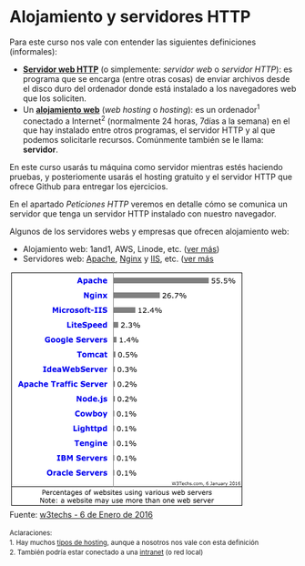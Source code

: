 # Alojamiento y servidores HTTP

Para este curso nos vale con entender las siguientes definiciones (informales):
- **[Servidor web HTTP](https://es.wikipedia.org/wiki/Servidor_web)** (o simplemente: *servidor web* o *servidor HTTP*): es programa que se encarga (entre otras cosas) de enviar archivos desde el disco duro del ordenador donde está instalado a los navegadores web que los soliciten.
- Un **[alojamiento web](https://es.wikipedia.org/wiki/Alojamiento_web)** (*web hosting* o *hosting*): es un ordenador<sup>1</sup> conectado a Internet<sup>2</sup> (normalmente 24 horas, 7días a la semana) en el que hay instalado entre otros programas, el servidor HTTP y al que podemos solicitarle recursos. Comúnmente también se le llama: **servidor**.

En este curso usarás tu máquina como servidor mientras estés haciendo pruebas, y posteriomente usarás el hosting gratuito y el servidor HTTP que ofrece Github para entregar los ejercicios.

En el apartado *Peticiones HTTP* veremos en detalle cómo se comunica un servidor que tenga un servidor HTTP instalado con nuestro navegador.

Algunos de los servidores webs y empresas que ofrecen alojamiento web:
* Alojamiento web: 1and1, AWS, Linode, etc. ([ver más](http://hostarting.es/hostings/)) 
* Servidores web: [Apache](http://www.apache.org/), [Nginx](http://nginx.org/) y [IIS](https://www.iis.net/), etc. ([ver más]((https://es.wikipedia.org/wiki/Servidor_web#Software))


![](../images/ranking_servers.png)<br>
Fuente: [w3techs - 6 de Enero de 2016](http://w3techs.com/technologies/overview/web_server/all)

<small>Aclaraciones:</small><br>
<small>1. Hay muchos [tipos de hosting](https://es.wikipedia.org/wiki/Alojamiento_web#Tipos_de_alojamiento_web_en_Internet), aunque a nosotros nos vale con esta definición</small><br>
<small>2. También podría estar conectado a una [intranet](https://en.wikipedia.org/wiki/Intranet) (o red local)</small>